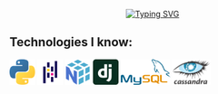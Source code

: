 <p align="center">
 <a href="https://git.io/typing-svg"><img src="https://readme-typing-svg.demolab.com?font=Maven+Pro&pause=1000&center=true&width=500&lines=Miko%C5%82aj+J%C3%B3%C5%BAwik;Python+Developer" alt="Typing SVG" /></a>
</p>

## Technologies I know:
<div align="left">
 <a href="" target="blank"><img align="center" src="https://github.com/TheShadowKing19/TheShadowKing19/blob/main/Icons/python-logo.png" alt="" height="45" /></a>
 <a href="" target="blank"><img align="center" src="https://github.com/TheShadowKing19/TheShadowKing19/blob/main/Icons/pandas-logo.png" alt="" height="45" /></a>
 <a href="" target="blank"><img align="center" src="https://github.com/TheShadowKing19/TheShadowKing19/blob/main/Icons/numpy-logo.png" alt="" height="45" /></a>
 <a href="" target="blank"><img align="center" src="https://github.com/TheShadowKing19/TheShadowKing19/blob/main/Icons/django-logo.svg" alt="" height="45" /></a>
 <a href="" target="blank"><img align="center" src="https://github.com/TheShadowKing19/TheShadowKing19/blob/main/Icons/mysql-logo.png" alt="" height="45" /></a>
 <a href="" target="blank"><img align="center" src="https://github.com/TheShadowKing19/TheShadowKing19/blob/main/Icons/cassandra-logo.svg" alt="" height="45" /></a>
</div>

